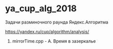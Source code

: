# ya_cup_alg_2018
Задачи разминочного раунда Яндекс.Алгоритма

https://yandex.ru/cup/algorithm/analysis/

1. mirrorTime.cpp - А. Время в зазеркалье
